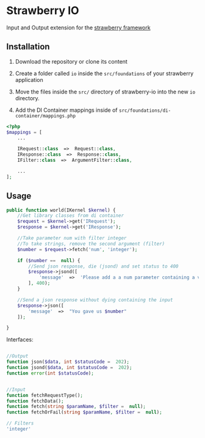 
# Strawberry IO

  

Input and Output extension for the [strawberry framework](https://github.com/elderguardian/strawberry)

  

## Installation

  

1. Download the repository or clone its content

2. Create a folder called `io` inside the `src/foundations` of your strawberry application

3. Move the files inside the `src/` directory of strawberry-io into the new `io` directory.

4. Add the DI Container mappings inside of `src/foundations/di-container/mappings.php`

  

```php
<?php
$mappings = [
	...

	IRequest::class  =>  Request::class,
	IResponse::class  =>  Response::class,
	IFilter::class  =>  ArgumentFilter::class,

	...
];

```

## Usage

```php
public function world(IKernel $kernel) {
	//Get library classes from di container
	$request = $kernel->get('IRequest');
	$response = $kernel->get('IResponse');

	//Take parameter num with filter integer
	//To take strings, remove the second argument (filter)
	$number = $request->fetch('num', 'integer');

	if ($number ==  null) {
		//Send json response, die (jsond) and set status to 400
		$response->jsond([
			'message'  =>  'Please add a a num parameter containing a valid number!'
		], 400);
	}

	//Send a json response without dying containing the input
	$response->json([
		'message'  =>  "You gave us $number"
	]);

}
```

Interfaces:

```php

//Output
function json($data, int $statusCode =  202);
function jsond($data, int $statusCode =  202);
function error(int $statusCode);


//Input
function fetchRequestType();
function fetchData();
function fetch(string $paramName, $filter =  null);
function fetchOrFail(string $paramName, $filter =  null);

// Filters
'integer'
```
